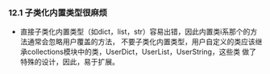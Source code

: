 ### 12.1 子类化内置类型很麻烦* 直接子类化内置类型（如dict，list，str）容易出错，因此内置类i系那个的方法通常会忽略用户覆盖的方法，不要子类化内置类型，用户自定义的类应该继承collections模块中的类，UserDict，UserList，UserString，这些类做了特殊的设计，因此，易于扩展。